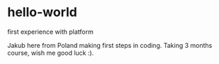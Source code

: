 # hello-world
first experience with platform

Jakub here from Poland making first steps in coding. Taking 3 months course, wish me good luck :).
